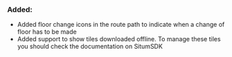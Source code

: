 ### Added:
- Added floor change icons in the route path to indicate when a change of floor has to be made
- Added support to show tiles downloaded offline. To manage these tiles you should check the documentation on SitumSDK